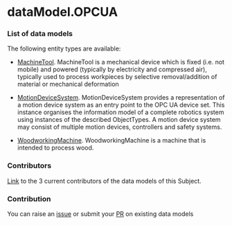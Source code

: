 # dataModel.OPCUA


### List of data models

The following entity types are available:
- [MachineTool](https://github.com/smart-data-models/dataModel.OPCUA/blob/master/MachineTool/README.md). MachineTool is a mechanical device which is fixed (i.e. not mobile) and powered (typically by electricity and compressed air), typically used to process workpieces by selective removal/addition of material or mechanical deformation

- [MotionDeviceSystem](https://github.com/smart-data-models/dataModel.OPCUA/blob/master/MotionDeviceSystem/README.md). MotionDeviceSystem provides a representation of a motion device system as an entry point to the OPC UA device set. This instance organises the information model of a complete robotics system using instances of the described ObjectTypes. A motion device system may consist of multiple motion devices, controllers and safety systems.

- [WoodworkingMachine](https://github.com/smart-data-models/dataModel.OPCUA/blob/master/WoodworkingMachine/README.md). WoodworkingMachine is a machine that is intended to process wood.



### Contributors
[Link](https://github.com/smart-data-models/dataModel.OPCUA/blob/master/CONTRIBUTORS.yaml) to the 3 current contributors of the data models of this Subject.


### Contribution
You can raise an [issue](https://github.com/smart-data-models/dataModel.OPCUA/issues) or submit your [PR](https://github.com/smart-data-models/dataModel.OPCUA/pulls) on existing data models


